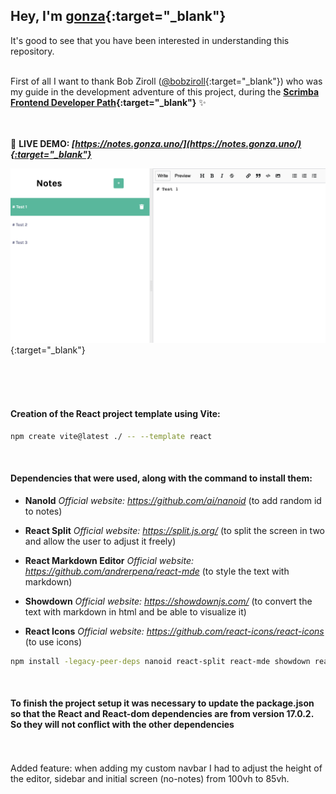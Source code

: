 
## Hey, I'm **[gonza](https://www.gonza.uno/){:target="_blank"}**
It's good to see that you have been interested in understanding this repository.<br><br>



First of all I want to thank Bob Ziroll ([@bobziroll](https://twitter.com/bobziroll){:target="_blank"}) 
who was my guide in the development adventure of this project, 
during the **[Scrimba Frontend Developer Path](https://scrimba.com/){:target="_blank"}** ✨<br><br><br>



📌 **LIVE DEMO: _[https://notes.gonza.uno/](https://notes.gonza.uno/){:target="_blank"}_**

[![Notes Demo Preview](./src/assets/notes.png)](https://notes.gonza.uno/){:target="_blank"}

<br><br><br>





#### Creation of the React project template using Vite:
```bash
npm create vite@latest ./ -- --template react
```

<br>

#### Dependencies that were used, along with the command to install them:

* **NanoId**
_Official website: https://github.com/ai/nanoid_ (to add random id to notes)

* **React Split**
_Official website: https://split.js.org/_ (to split the screen in two and allow the user to adjust it freely)

* **React Markdown Editor**
_Official website: https://github.com/andrerpena/react-mde_ (to style the text with markdown)

* **Showdown**
_Official website: https://showdownjs.com/_ (to convert the text with markdown in html and be able to visualize it)

* **React Icons**
_Official website: https://github.com/react-icons/react-icons_ (to use icons)

```bash
npm install -legacy-peer-deps nanoid react-split react-mde showdown react-icons
```

<br>

#### To finish the project setup it was necessary to update the package.json so that the React and React-dom dependencies are from version 17.0.2. So they will not conflict with the other dependencies

<br>
<br>
Added feature: when adding my custom navbar I had to adjust the height of the editor, sidebar and initial screen (no-notes) from 100vh to 85vh.
<br>
<br>
